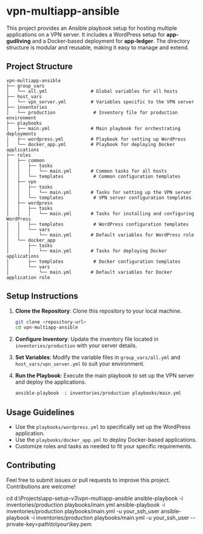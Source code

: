 # vpn-multiapp-ansible

This project provides an Ansible playbook setup for hosting multiple applications on a VPN server. It includes a WordPress setup for **app-gudliving** and a Docker-based deployment for **app-ledger**. The directory structure is modular and reusable, making it easy to manage and extend.

## Project Structure

```
vpn-multiapp-ansible
├── group_vars
│   └── all.yml                # Global variables for all hosts
├── host_vars
│   └── vpn_server.yml         # Variables specific to the VPN server
├── inventories
│   └── production              # Inventory file for production environment
├── playbooks
│   ├── main.yml               # Main playbook for orchestrating deployments
│   ├── wordpress.yml          # Playbook for setting up WordPress
│   └── docker_app.yml         # Playbook for deploying Docker applications
├── roles
│   ├── common
│   │   ├── tasks
│   │   │   └── main.yml       # Common tasks for all hosts
│   │   └── templates           # Common configuration templates
│   ├── vpn
│   │   ├── tasks
│   │   │   └── main.yml       # Tasks for setting up the VPN server
│   │   └── templates           # VPN server configuration templates
│   ├── wordpress
│   │   ├── tasks
│   │   │   └── main.yml       # Tasks for installing and configuring WordPress
│   │   ├── templates           # WordPress configuration templates
│   │   └── vars
│   │       └── main.yml       # Default variables for WordPress role
│   └── docker_app
│       ├── tasks
│       │   └── main.yml       # Tasks for deploying Docker applications
│       ├── templates           # Docker configuration templates
│       └── vars
│           └── main.yml       # Default variables for Docker application role
```

## Setup Instructions

1. **Clone the Repository**: Clone this repository to your local machine.
   
   ```bash
   git clone <repository-url>
   cd vpn-multiapp-ansible
   ```

2. **Configure Inventory**: Update the inventory file located in `inventories/production` with your server details.

3. **Set Variables**: Modify the variable files in `group_vars/all.yml` and `host_vars/vpn_server.yml` to suit your environment.

4. **Run the Playbook**: Execute the main playbook to set up the VPN server and deploy the applications.

   ```bash
   ansible-playbook -i inventories/production playbooks/main.yml
   ```

## Usage Guidelines

- Use the `playbooks/wordpress.yml` to specifically set up the WordPress application.
- Use the `playbooks/docker_app.yml` to deploy Docker-based applications.
- Customize roles and tasks as needed to fit your specific requirements.

## Contributing

Feel free to submit issues or pull requests to improve this project. Contributions are welcome!

cd d:\Projects\app-setup-v3\vpn-multiapp-ansible
ansible-playbook -i inventories/production playbooks/main.yml
ansible-playbook -i inventories/production playbooks/main.yml -u your_ssh_user
ansible-playbook -i inventories/production playbooks/main.yml -u your_ssh_user --private-key=path\to\your\key.pem
